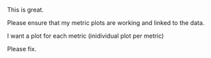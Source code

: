 This is great. 

Please ensure that my metric plots are working and linked to the data. 

I want a plot for each metric (inidividual plot per metric)

Please fix.